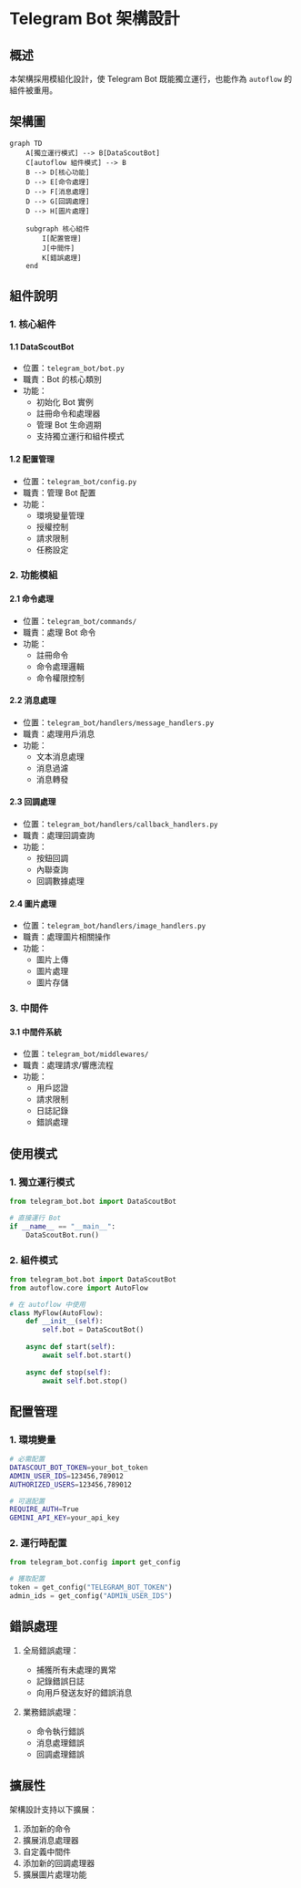 # Telegram Bot 架構設計

## 概述

本架構採用模組化設計，使 Telegram Bot 既能獨立運行，也能作為 `autoflow` 的組件被重用。

## 架構圖

```mermaid
graph TD
    A[獨立運行模式] --> B[DataScoutBot]
    C[autoflow 組件模式] --> B
    B --> D[核心功能]
    D --> E[命令處理]
    D --> F[消息處理]
    D --> G[回調處理]
    D --> H[圖片處理]
    
    subgraph 核心組件
        I[配置管理]
        J[中間件]
        K[錯誤處理]
    end
```

## 組件說明

### 1. 核心組件

#### 1.1 DataScoutBot
- 位置：`telegram_bot/bot.py`
- 職責：Bot 的核心類別
- 功能：
  - 初始化 Bot 實例
  - 註冊命令和處理器
  - 管理 Bot 生命週期
  - 支持獨立運行和組件模式

#### 1.2 配置管理
- 位置：`telegram_bot/config.py`
- 職責：管理 Bot 配置
- 功能：
  - 環境變量管理
  - 授權控制
  - 請求限制
  - 任務設定

### 2. 功能模組

#### 2.1 命令處理
- 位置：`telegram_bot/commands/`
- 職責：處理 Bot 命令
- 功能：
  - 註冊命令
  - 命令處理邏輯
  - 命令權限控制

#### 2.2 消息處理
- 位置：`telegram_bot/handlers/message_handlers.py`
- 職責：處理用戶消息
- 功能：
  - 文本消息處理
  - 消息過濾
  - 消息轉發

#### 2.3 回調處理
- 位置：`telegram_bot/handlers/callback_handlers.py`
- 職責：處理回調查詢
- 功能：
  - 按鈕回調
  - 內聯查詢
  - 回調數據處理

#### 2.4 圖片處理
- 位置：`telegram_bot/handlers/image_handlers.py`
- 職責：處理圖片相關操作
- 功能：
  - 圖片上傳
  - 圖片處理
  - 圖片存儲

### 3. 中間件

#### 3.1 中間件系統
- 位置：`telegram_bot/middlewares/`
- 職責：處理請求/響應流程
- 功能：
  - 用戶認證
  - 請求限制
  - 日誌記錄
  - 錯誤處理

## 使用模式

### 1. 獨立運行模式

```python
from telegram_bot.bot import DataScoutBot

# 直接運行 Bot
if __name__ == "__main__":
    DataScoutBot.run()
```

### 2. 組件模式

```python
from telegram_bot.bot import DataScoutBot
from autoflow.core import AutoFlow

# 在 autoflow 中使用
class MyFlow(AutoFlow):
    def __init__(self):
        self.bot = DataScoutBot()
        
    async def start(self):
        await self.bot.start()
        
    async def stop(self):
        await self.bot.stop()
```

## 配置管理

### 1. 環境變量

```bash
# 必需配置
DATASCOUT_BOT_TOKEN=your_bot_token
ADMIN_USER_IDS=123456,789012
AUTHORIZED_USERS=123456,789012

# 可選配置
REQUIRE_AUTH=True
GEMINI_API_KEY=your_api_key
```

### 2. 運行時配置

```python
from telegram_bot.config import get_config

# 獲取配置
token = get_config("TELEGRAM_BOT_TOKEN")
admin_ids = get_config("ADMIN_USER_IDS")
```

## 錯誤處理

1. 全局錯誤處理：
   - 捕獲所有未處理的異常
   - 記錄錯誤日誌
   - 向用戶發送友好的錯誤消息

2. 業務錯誤處理：
   - 命令執行錯誤
   - 消息處理錯誤
   - 回調處理錯誤

## 擴展性

架構設計支持以下擴展：

1. 添加新的命令
2. 擴展消息處理器
3. 自定義中間件
4. 添加新的回調處理器
5. 擴展圖片處理功能 